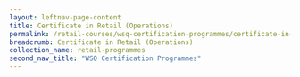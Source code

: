 ```yaml
---
layout: leftnav-page-content
title: Certificate in Retail (Operations)
permalink: /retail-courses/wsq-certification-programmes/certificate-in-retail-operations
breadcrumb: Certificate in Retail (Operations)
collection_name: retail-programmes
second_nav_title: "WSQ Certification Programmes"
---
```

